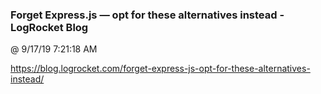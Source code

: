 ﻿

### Forget Express.js — opt for these alternatives instead - LogRocket Blog
@ 9/17/19 7:21:18 AM

https://blog.logrocket.com/forget-express-js-opt-for-these-alternatives-instead/

